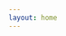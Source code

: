 ```yaml
---
layout: home
---
```

<script setup>
import Maze from '../components/Maze.vue'
</script>


<ClientOnly>
   <Maze/>
</ClientOnly>
